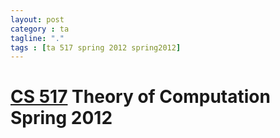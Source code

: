 ```yaml
---
layout: post
category : ta
tagline: "."
tags : [ta 517 spring 2012 spring2012]
---
```


# [CS 517](http://web.engr.oregonstate.edu/~tadepall/cs517/12/) Theory of Computation Spring 2012

